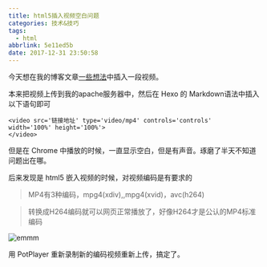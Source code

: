 ```yaml
---
title: html5插入视频空白问题
categories: 技术&技巧
tags:
  - html
abbrlink: 5e11ed5b
date: 2017-12-31 23:50:58
---
```


今天想在我的博客文章[一些想法](https://jerrysheh.github.io/post/c3c12d05.html)中插入一段视频。

本来把视频上传到我的apache服务器中，然后在 Hexo 的 Markdown语法中插入以下语句即可

```
<video src='链接地址' type='video/mp4' controls='controls'  width='100%' height='100%'>
</video>
```

但是在 Chrome 中播放的时候，一直显示空白，但是有声音。琢磨了半天不知道问题出在哪。

后来发现是 html5 嵌入视频的时候，对视频编码是有要求的

> MP4有3种编码，mpg4(xdiv),,mpg4(xvid)，avc(h264)

> 转换成H264编码就可以网页正常播放了，好像H264才是公认的MP4标准编码


![emmm](../../../../images/emmm.jpg)


用 PotPlayer 重新录制新的编码视频重新上传，搞定了。
